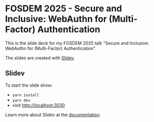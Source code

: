 # FOSDEM 2025 - Secure and Inclusive: WebAuthn for (Multi-Factor) Authentication

This is the slide deck for my FOSDEM 2025 talk "Secure and Inclusive: WebAuthn for (Multi-Factor) Authentication".

The slides are created with [Slidev](https://sli.dev/).

## Slidev

To start the slide show:

- `yarn install`
- `yarn dev`
- visit <http://localhost:3030>

Learn more about Slidev at the [documentation](https://sli.dev/).
